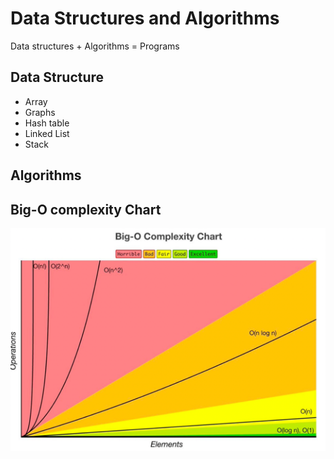 # Data Structures and Algorithms
Data structures + Algorithms = Programs

## Data Structure 
- Array
- Graphs
- Hash table
- Linked List
- Stack

## Algorithms



## Big-O complexity Chart
![img.png](img.png)